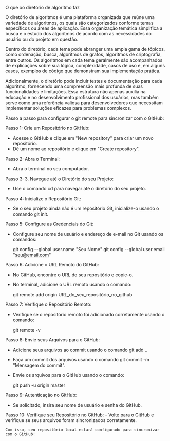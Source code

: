 O que oo diretório de algoritmo faz

O diretório de algoritmos é uma plataforma organizada que reúne uma variedade de algoritmos, os quais são categorizados conforme temas específicos ou áreas de aplicação. Essa organização temática simplifica a busca e o estudo dos algoritmos de acordo com as necessidades do usuário ou do projeto em questão.

Dentro do diretório, cada tema pode abranger uma ampla gama de tópicos, como ordenação, busca, algoritmos de grafos, algoritmos de criptografia, entre outros. Os algoritmos em cada tema geralmente são acompanhados de explicações sobre sua lógica, complexidade, casos de uso e, em alguns casos, exemplos de código que demonstram sua implementação prática.

Adicionalmente, o diretório pode incluir testes e documentação para cada algoritmo, fornecendo uma compreensão mais profunda de suas funcionalidades e limitações. Essa estrutura não apenas auxilia na educação e no desenvolvimento profissional dos usuários, mas também serve como uma referência valiosa para desenvolvedores que necessitam implementar soluções eficazes para problemas complexos.

Passo a passo para configurar o git remote para sincronizar com o GitHub:

Passo 1: Crie um Repositório no GitHub:
   - Acesse o GitHub e clique em "New repository" para criar um novo repositório.
   - Dê um nome ao repositório e clique em "Create repository".

Passo 2: Abra o Terminal:
   - Abra o terminal no seu computador.

Passo 3: 3. Navegue até o Diretório do seu Projeto:
   - Use o comando cd para navegar até o diretório do seu projeto.

Passo 4: Inicialize o Repositório Git:
   - Se o seu projeto ainda não é um repositório Git, inicialize-o usando o comando git init.

Passo 5: Configure as Credenciais do Git:
   - Configure seu nome de usuário e endereço de e-mail no Git usando os comandos:
     
     git config --global user.name "Seu Nome"
     git config --global user.email "seu@email.com"

Passo 6: Adicione o URL Remoto do GitHub:
   - No GitHub, encontre o URL do seu repositório e copie-o.
   - No terminal, adicione o URL remoto usando o comando:
     
     git remote add origin URL_do_seu_repositório_no_github

Passo 7: Verifique o Repositório Remoto:
   - Verifique se o repositório remoto foi adicionado corretamente usando o comando:
     
     git remote -v

Passo 8: Envie seus Arquivos para o GitHub:
   - Adicione seus arquivos ao commit usando o comando git add ..
   - Faça um commit dos arquivos usando o comando git commit -m "Mensagem do commit".
   - Envie os arquivos para o GitHub usando o comando:
     
     git push -u origin master

Passo 9: Autenticação no GitHub:
   - Se solicitado, insira seu nome de usuário e senha do GitHub.

Passo 10: Verifique seu Repositório no GitHub:
    - Volte para o GitHub e verifique se seus arquivos foram sincronizados corretamente.

    Com isso, seu repositório local estará configurado para sincronizar com o GitHub!
